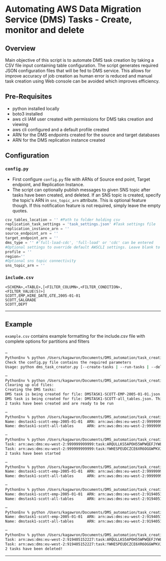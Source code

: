 # Automating AWS Data Migration Service (DMS) Tasks - Create, monitor and delete

## Overview
Main objective of this script is to automate DMS task creation by taking a CSV file input containing table configuration. 
The script generates required JSON configuration files that will be fed to DMS service. This allows for improve accuracy of job creation as human error is reduced
and manual task creation using Web console can be avoided which improves efficiency.

## Pre-Requisites
- python installed locally
- boto3 installed
- aws cli IAM user created with permissions for DMS taks creation and viewing
- aws cli configured and a default profile created
- ARN for the DMS endpoints created for the source and target databases
- ARN for the DMS replication instance created

## Configuration

### `config.py`
- First configure `config.py` file with ARNs of Source end point, Target endpoint, and Replication Instance.
- The script can optionally publish messages to given SNS topic after tasks have been created, and deleted. If an SNS topic is created, specify the topic's ARN in `sns_topic_arn` attribute. This is optional feature though. If this notification feature is not required, simply leave the empty quotes.  

```python
csv_tables_location = '' #Path to folder holding csv
replication_task_settings = 'task_settings.json' #Task settings file
replication_instance_arn = ''
source_endpoint_arn = ''
target_endpoint_arn = ''
dms_type = '' #'full-load-cdc', 'full-load' or 'cdc' can be entered
#Optional settings to override default AWSCLI settings. Leave blank to use locally defined defaults
profile = ''
region=''
#Optional sns topic connectivity
sns_topic_arn = ''
```

### `include.csv`
```
<SCHEMA>,<TABLE>,[<FILTER_COLUMN>,<FILTER_CONDITION>,<FILTER_VALUE(S)>]
SCOTT,EMP,HIRE_DATE,GTE,2005-01-01
SCOTT,SALGRADE
SCOTT,DEPT
```

****
## Example

`example.csv` contains example formatting for the include.csv file with complete options for partitions and filters

### 
```sh
─
PythonEnv % python /Users/kagawron/Documents/DMS_automation/task_creation.py
Check the config.py file contains the required parameters
Usage: python dms_task_creator.py [--create-tasks | --run-tasks | --delete-tasks | --list-tasks] task-name
``` 

```sh
─
PythonEnv % python /Users/kagawron/Documents/DMS_automation/task_creation.py --create-tasks DMSTASK1
Clearing up old files:
Creating the DMS tasks:
DMS task is being created for file: DMSTASK1-SCOTT-EMP-2005-01-01.json. This may take a few minutes. Please wait.
DMS task is being created for file: DMSTASK1-SCOTT-all_tables.json. This may take a few minutes. Please wait.
2 tasks have been created and are ready to be run
```

```sh
─
PythonEnv % python /Users/kagawron/Documents/DMS_automation/task_creation.py --list-tasks DMSTASK1
Name: dmstask1-scott-emp-2005-01-01  ARN: arn:aws:dms:eu-west-2:999999999999:task:ARQULLKS5APOH55WPWQEFJYWL5FMV3CCV7THMLI     Status: ready                         
Name: dmstask1-scott-all-tables      ARN: arn:aws:dms:eu-west-2:999999999999:task:YWHESPEUDCZCE6XR6OGGWPKVJK7M4QIQWMM6HKQ     Status: ready           
```

```sh
─
PythonEnv % python /Users/kagawron/Documents/DMS_automation/task_creation.py --run-tasks DMSTASK1
Task: arn:aws:dms:eu-west-2:999999999999:task:ARQULLKS5APOH55WPWQEFJYWL5FMV3CCV7THMLI has been started
Task: arn:aws:dms:eu-west-2:999999999999:task:YWHESPEUDCZCE6XR6OGGWPKVJK7M4QIQWMM6HKQ has been started
2 tasks have been started
```



```sh
─
PythonEnv % python /Users/kagawron/Documents/DMS_automation/task_creation.py --list-tasks DMSTASK1
Name: dmstask1-scott-emp-2005-01-01  ARN: arn:aws:dms:eu-west-2:999999999999:task:ARQULLKS5APOH55WPWQEFJYWL5FMV3CCV7THMLI     Status: starting                       
Name: dmstask1-scott-all-tables      ARN: arn:aws:dms:eu-west-2:999999999999:task:YWHESPEUDCZCE6XR6OGGWPKVJK7M4QIQWMM6HKQ     Status: starting                               
```

```sh
─
PythonEnv % python /Users/kagawron/Documents/DMS_automation/task_creation.py --list-tasks DMSTASK1
Name: dmstask1-scott-emp-2005-01-01  ARN: arn:aws:dms:eu-west-2:919405152227:task:ARQULLKS5APOH55WPWQEFJYWL5FMV3CCV7THMLI     Status: running                       
Name: dmstask1-scott-all-tables      ARN: arn:aws:dms:eu-west-2:919405152227:task:YWHESPEUDCZCE6XR6OGGWPKVJK7M4QIQWMM6HKQ     Status: running 
```

```sh
─
PythonEnv % python /Users/kagawron/Documents/DMS_automation/task_creation.py --list-tasks DMSTASK1
Name: dmstask1-scott-emp-2005-01-01  ARN: arn:aws:dms:eu-west-2:919405152227:task:ARQULLKS5APOH55WPWQEFJYWL5FMV3CCV7THMLI     Status: stopped                       
Name: dmstask1-scott-all-tables      ARN: arn:aws:dms:eu-west-2:919405152227:task:YWHESPEUDCZCE6XR6OGGWPKVJK7M4QIQWMM6HKQ     Status: stopped 
```

```sh
─
PythonEnv % python /Users/kagawron/Documents/DMS_automation/task_creation.py --delete-tasks DMSTASK1
Task: arn:aws:dms:eu-west-2:919405152227:task:ARQULLKS5APOH55WPWQEFJYWL5FMV3CCV7THMLI deletion in progress...
Task: arn:aws:dms:eu-west-2:919405152227:task:YWHESPEUDCZCE6XR6OGGWPKVJK7M4QIQWMM6HKQ deletion in progress...
2 tasks have been deleted!
```
****
